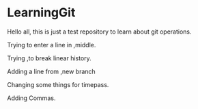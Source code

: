 # LearningGit

Hello all, this is just a test repository to learn about git operations.

Trying to enter a line in ,middle.


Trying ,to break linear history.

Adding a line from ,new branch

Changing some things for timepass.

Adding Commas.
